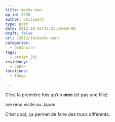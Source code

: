 ```yaml
---
title: macho man.
wp_id: 3250
author: philibert
type: post
date: 2012-10-15T22:21:56+00:00
draft: false
url: /2012/10/macho-man/
categories:
  - ordinaire
tags:
  - projet 201
residency:
  - Japon
locations:
  - Tokyo

---
```

C&rsquo;est la première fois qu&rsquo;un **mec** (et pas une fille)
  
me rend visite au Japon. 

C&rsquo;est cool, ça permet de faire des trucs différents.

<div class="gallery-container">
  <div class="gallery">
    <figure class="image-frame landscape"> <img src="/uploads/2012/10/IMG_8021-650x487.jpg" alt="" /> </figure> <figure class="image-frame landscape"> <img src="/uploads/2012/10/IMG_8029-650x487.jpg" alt="" /> </figure> <figure class="image-frame landscape"> <img src="/uploads/2012/10/IMG_8018-650x487.jpg" alt="" /> </figure>
  </div>
</div>